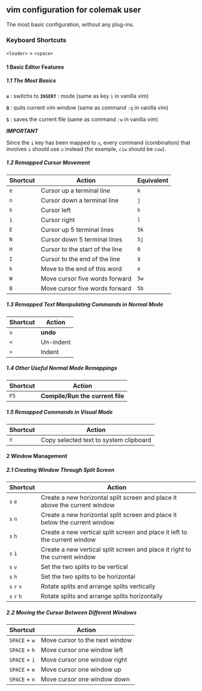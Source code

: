 ## vim configuration for colemak user
The most basic configuration, without any plug-ins.
### Keyboard Shortcuts
`<leader>` = `<space>`
#### 1 Basic Editor Features
##### 1.1 The Most Basics
**`u`** : switchs to **`INSERT`** : mode (same as key `i` in vanilla vim)

**`Q`** : quits current vim window (same as command `:q` in vanilla vim)

**`S`** : saves the current file (same as command `:w` in vanilla vim)

**_IMPORTANT_**

  Since the `i` key has been mapped to `u`, every command (combination) that involves `i` should use `u` instead (for example, `ciw` should be `cuw`).

##### 1.2 Remapped Cursor Movement
| Shortcut   | Action                                                    | Equivalent |
|------------|-----------------------------------------------------------|------------|
| `e`        | Cursor up a terminal line                                 | `k`        |
| `n`        | Cursor down a terminal line                               | `j`        |
| `h`        | Cursor left                                               | `h`        |
| `i`        | Cursor right                                              | `l`        |
| `E`        | Cursor up 5 terminal lines                                | `5k`       |
| `N`        | Cursor down 5 terminal lines                              | `5j`       |
| `H`        | Cursor to the start of the line                           | `0`        |
| `I`        | Cursor to the end of the line                             | `$`        |
| `k`        | Move to the end of this word                              | `e`        |
| `W`        | Move cursor five words forward                            | `5w`       |
| `B`        | Move cursor five words forward                            | `5b`       |

##### 1.3 Remapped Text Manipulating Commands in Normal Mode
| Shortcut        | Action                                |
|-----------------|---------------------------------------|
| `u`             | **undo**                              |
| `<`             | Un-indent                             |
| `>`             | Indent                                |

##### 1.4 Other Useful Normal Mode Remappings
| Shortcut        | Action                                         |
|-----------------|------------------------------------------------|
| `F5`             | **Compile/Run the current file**              |

##### 1.5 Remapped Commands in Visual Mode
| Shortcut        | Action                                 |
|-----------------|----------------------------------------|
| `Y`             | Copy selected text to system clipboard |


#### 2 Window Management
##### 2.1 Creating Window Through Split Screen
| Shortcut    | Action                                                                      |
|-------------|-----------------------------------------------------------------------------|
| `s` `e`     | Create a new horizontal split screen and place it above the current window  |
| `s` `n`     | Create a new horizontal split screen and place it below the current window  |
| `s` `h`     | Create a new vertical split screen and place it left to the current window  |
| `s` `i`     | Create a new vertical split screen and place it right to the current window |
| `s` `v`     | Set the two splits to be vertical                                           |
| `s` `h`     | Set the two splits to be horizontal                                         |
| `s` `r` `v` | Rotate splits and arrange splits vertically                                 |
| `s` `r` `h` | Rotate splits and arrange splits horizontally                               |

##### 2.2 Moving the Cursor Between Different Windows
| Shortcut      | Action                         |
|---------------|--------------------------------|
| `SPACE` + `w` | Move cursor to the next window |
| `SPACE` + `h` | Move cursor one window left    |
| `SPACE` + `i` | Move cursor one window right   |
| `SPACE` + `e` | Move cursor one window up      |
| `SPACE` + `n` | Move cursor one window down    |

